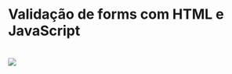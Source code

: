 # Validação de forms com HTML e JavaScript

<h1>
    <img src="https://ik.imagekit.io/lkgbmsinhh/login_4msUmoUu4.png?ik-sdk-version=javascript-1.4.3&updatedAt=1653997571531">
</h1>